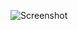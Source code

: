 ![Screenshot](https://github.com/LuisSubiabre/luissubiabre.github.io/blob/main/assets/img/portafolio-2.png)
